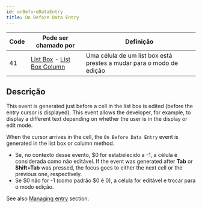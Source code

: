 ```yaml
---
id: onBeforeDataEntry
title: On Before Data Entry
---
```


| Code | Pode ser chamado por                                                                                              | Definição                                                            |
| ---- | ----------------------------------------------------------------------------------------------------------------- | -------------------------------------------------------------------- |
| 41   | [List Box](FormObjects/listbox_overview.md) - [List Box Column](FormObjects/listbox_overview.md#list-box-columns) | Uma célula de um list box está prestes a mudar para o modo de edição |

## Descrição

This event is generated just before a cell in the list box is edited (before the entry cursor is displayed). This event allows the developer, for example, to display a different text depending on whether the user is in the display or edit mode.

When the cursor arrives in the cell, the `On Before Data Entry` event is generated in the list box or column method.

- Se, no contexto desse evento, $0 for estabelecido a -1, a célula é considerada como não editável. If the event was generated after **Tab** or **Shift+Tab** was pressed, the focus goes to either the next cell or the previous one, respectively.
- Se $0 não for -1 (como padrão $0 é 0), a célula for editável e trocar para o modo edição.

See also [Managing entry](FormObjects/listbox_overview.md#managing-entry) section.
